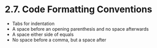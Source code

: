 # 2.7. Code Formatting Conventions

-   Tabs for indentation
-   A space before an opening parenthesis and no space afterwards
-   A space either side of equals
-   No space before a comma, but a space after
